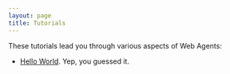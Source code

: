 ```yaml
---
layout: page
title: Tutorials
---
```

These tutorials lead you through various aspects of Web Agents:

- [Hello World](helloWorld). Yep, you guessed it.
